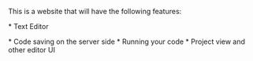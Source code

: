 This is a website that will have the following features: 
	<p>* Text Editor</p>
	* Code saving on the server side
	* Running your code
	* Project view and other editor UI